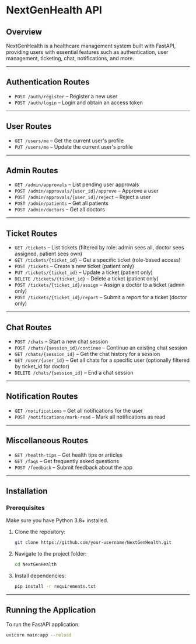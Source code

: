 # NextGenHealth API

## Overview

NextGenHealth is a healthcare management system built with FastAPI, providing users with essential features such as authentication, user management, ticketing, chat, notifications, and more.

---

## **Authentication Routes**

- `POST /auth/register` – Register a new user
- `POST /auth/login` – Login and obtain an access token

---

## **User Routes**

- `GET /users/me` – Get the current user's profile
- `PUT /users/me` – Update the current user's profile

---

## **Admin Routes**

- `GET /admin/approvals` – List pending user approvals
- `POST /admin/approvals/{user_id}/approve` – Approve a user
- `POST /admin/approvals/{user_id}/reject` – Reject a user
- `POST /admin/patients` – Get all patients
- `POST /admin/doctors` – Get all doctors

---

## **Ticket Routes**

- `GET /tickets` – List tickets (filtered by role: admin sees all, doctor sees assigned, patient sees own)
- `GET /tickets/{ticket_id}` – Get a specific ticket (role-based access)
- `POST /tickets` – Create a new ticket (patient only)
- `PUT /tickets/{ticket_id}` – Update a ticket (patient only)
- `DELETE /tickets/{ticket_id}` – Delete a ticket (patient only)
- `POST /tickets/{ticket_id}/assign` – Assign a doctor to a ticket (admin only)
- `POST /tickets/{ticket_id}/report` – Submit a report for a ticket (doctor only)

---

## **Chat Routes**

- `POST /chats` – Start a new chat session
- `POST /chats/{session_id}/continue` – Continue an existing chat session
- `GET /chats/{session_id}` – Get the chat history for a session
- `GET /user/{user_id}` – Get all chats for a specific user (optionally filtered by ticket_id for doctor)
- `DELETE /chats/{session_id}` – End a chat session

---

## **Notification Routes**

- `GET /notifications` – Get all notifications for the user
- `POST /notifications/mark-read` – Mark all notifications as read

---

## **Miscellaneous Routes**

- `GET /health-tips` – Get health tips or articles
- `GET /faqs` – Get frequently asked questions
- `POST /feedback` – Submit feedback about the app

---

## Installation

### Prerequisites

Make sure you have Python 3.8+ installed.

1. Clone the repository:

    ```bash
    git clone https://github.com/your-username/NextGenHealth.git
    ```

2. Navigate to the project folder:

    ```bash
    cd NextGenHealth
    ```

3. Install dependencies:

    ```bash
    pip install -r requirements.txt
    ```

---

## Running the Application

To run the FastAPI application:

```bash
uvicorn main:app --reload
